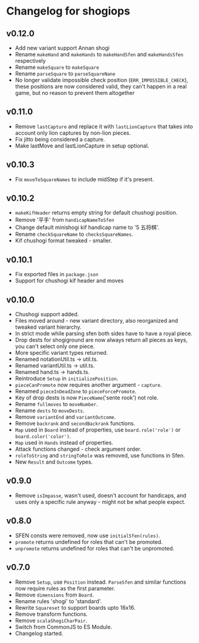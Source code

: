 # Changelog for shogiops

## v0.12.0

- Add new variant support Annan shogi
- Rename `makeHand` and `makeHands` to `makeHandSfen` and `makeHandsSfen` respectively
- Rename `makeSquare` to `makeSquare`
- Rename `parseSquare` to `parseSquareNane`
- No longer validate impossible check position (`ERR_IMPOSSIBLE_CHECK`), these positions are now considered valid, they can't happen in a real game, but no reason to prevent them altogether

## v0.11.0

- Remove `lastCapture` and replace it with `lastLionCapture` that takes into account only lion captures by non-lion pieces.
- Fix jitto being considered a capture.
- Make lastMove and lastLionCapture in setup optional.

## v0.10.3

- Fix `moveToSquareNames` to include midStep if it's present.

## v0.10.2

- `makeKifHeader` returns empty string for default chushogi position.
- Remove '平手' from `handicapNameToSfen`
- Change default minishogi kif handicap name to '5 五将棋'.
- Rename `checkSquareName` to `checksSquareNames`.
- Kif chushogi format tweaked - smaller.

## v0.10.1

- Fix exported files in `package.json`
- Support for chushogi kif header and moves

## v0.10.0

- Chushogi support added.
- Files moved around - new variant directory, also reorganized and tweaked variant hierarchy.
- In strict mode while parsing sfen both sides have to have a royal piece.
- Drop dests for shogiground are now always return all pieces as keys, you can't select only one piece.
- More specific variant types returned.
- Renamed notationUtil.ts -> util.ts.
- Renamed variantUtil.ts -> util.ts.
- Renamed hand.ts -> hands.ts.
- Reintroduce `Setup` in `initializePosition`.
- `pieceCanPromote` now requires another argument - `capture`.
- Renamed `pieceInDeadZone` to `pieceForcePromote`.
- Key of drop dests is now `PieceName`('sente rook') not role.
- Rename `fullmoves` to `moveNumber`.
- Rename `dests` to `moveDests`.
- Remove `variantEnd` and `variantOutcome`.
- Remove `backrank` and `secondBackrank` functions.
- `Map` used in `Board` instead of properties, use `board.role('role')` or `board.color('color')`.
- `Map` used in `Hands` instead of properties.
- Attack functions changed - check argument order.
- `roleToString` and `stringToRole` was removed, use functions in Sfen.
- New `Result` and `Outcome` types.

## v0.9.0

- Remove `isImpasse`, wasn't used, doesn't account for handicaps, and uses only a specific rule anyway - might not be what people expect.

## v0.8.0

- SFEN consts were removed, now use `initialSfen(rules)`.
- `promote` returns undefined for roles that can't be promoted.
- `unpromote` returns undefined for roles that can't be unpromoted.

## v0.7.0

- Remove `Setup`, use `Position` instead. `ParseSfen` and similar functions now require rules as the first parameter.
- Remove `dimensions` from `Board`.
- Rename rules 'shogi' to 'standard'.
- Rewrite `Squareset` to support boards upto 16x16.
- Remove transform functions.
- Remove `scalaShogiCharPair`.
- Switch from CommonJS to ES Module.
- Changelog started.
